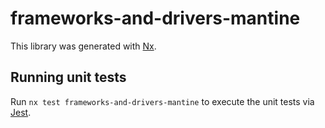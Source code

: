# frameworks-and-drivers-mantine

This library was generated with [Nx](https://nx.dev).

## Running unit tests

Run `nx test frameworks-and-drivers-mantine` to execute the unit tests via [Jest](https://jestjs.io).
